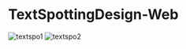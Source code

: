 # TextSpottingDesign-Web

![textspo1](https://user-images.githubusercontent.com/74320148/120552483-90079600-c40c-11eb-92e0-4a1f18be2c9f.PNG)
![textspo2](https://user-images.githubusercontent.com/74320148/120552501-9433b380-c40c-11eb-8793-9939ca8d53ab.PNG)
